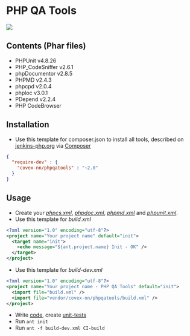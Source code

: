 PHP QA Tools
============

<a href="https://travis-ci.org/covex-nn/phpqatools/" target="_blank"><img src="https://travis-ci.org/covex-nn/phpqatools.png?branch=master" /></a>

Contents (Phar files)
---------------------

* PHPUnit v4.8.26
* PHP_CodeSniffer v2.6.1
* phpDocumentor v2.8.5
* PHPMD v2.4.3
* phpcpd v2.0.4
* phploc v3.0.1
* PDepend v2.2.4
* PHP CodeBrowser

Installation
------------

* Use this template for composer.json to install all tools, described on [jenkins-php.org](http://jenkins-php.org/) via [Composer](http://getcomposer.org/)

```json
{
  "require-dev" : {
    "covex-nn/phpqatools" : "~2.0"
  }
}
```

Usage
-----

* Create your *[phpcs.xml](https://github.com/covex-nn/phpqatools/blob/master/phpcs.xml)*, *[phpdoc.xml](https://github.com/covex-nn/phpqatools/blob/master/phpdoc.xml)*, *[phpmd.xml](https://github.com/covex-nn/phpqatools/blob/master/phpmd.xml)* and *[phpunit.xml](https://github.com/covex-nn/phpqatools/blob/master/phpunit.xml)*.
* Use this template for *build.xml*

```xml
<?xml version="1.0" encoding="utf-8"?>
<project name="Your project name" default="init">
  <target name="init">
    <echo message="${ant.project.name} Init - OK" />
  </target>
</project>
```

* Use this template for *build-dev.xml*

```xml
<?xml version="1.0" encoding="utf-8"?>
<project name="Your project name - PHP QA Tools" default="init">
  <import file="build.xml" />
  <import file="vendor/covex-nn/phpqatools/build.xml" />
</project>
```

* Write [code](https://github.com/covex-nn/phpqatools/blob/master/src/JooS/Jenkins/SampleClass.php), create [unit-tests](https://github.com/covex-nn/phpqatools/blob/master/tests/src/JooS/Jenkins/SampleClassTest.php)
* Run <code>ant init</code>
* Run <code>ant -f build-dev.xml CI-build</code>
